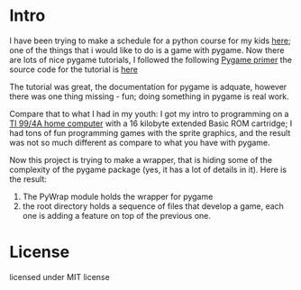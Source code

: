 
# Intro

I have been trying to make a schedule for a python course for my kids [here](https://github.com/MoserMichael/pythoncourse); one of the things that i would like to do is a game with pygame.
Now there are lots of nice pygame tutorials, I followed the following [Pygame primer](https://realpython.com/pygame-a-primer/) the source code for the tutorial is [here](https://github.com/realpython/materials/tree/master/pygame-a-primer)

The tutorial was great, the documentation for pygame is adquate, however there was one thing missing - fun; doing something in pygame is real work.

Compare that to what I had in my youth: I got my intro to programming on a [TI 99/4A home computer](https://en.wikipedia.org/wiki/Texas_Instruments_TI-99/4A) with a 16 kilobyte extended Basic ROM cartridge; I had tons of fun programming games with the sprite graphics, and the result was not so much different as compare to what you have with pygame.

Now this project is trying to make a wrapper, that is hiding some of the complexity of the pygame package (yes, it has a lot of details in it).
Here is the result: 

1) The PyWrap module holds the wrapper for pygame
2) the root directory holds a sequence of files that develop a game, each one is adding a feature on top of the previous one.

# License 

licensed under MIT license


